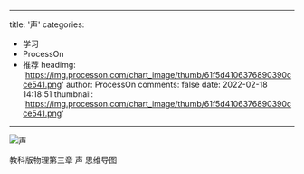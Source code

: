 
---
title: '声'
categories: 
 - 学习
 - ProcessOn
 - 推荐
headimg: 'https://img.processon.com/chart_image/thumb/61f5d4106376890390cce541.png'
author: ProcessOn
comments: false
date: 2022-02-18 14:18:51
thumbnail: 'https://img.processon.com/chart_image/thumb/61f5d4106376890390cce541.png'
---

<div>   
<img class="thumb" alt="声" src="https://img.processon.com/chart_image/thumb/61f5d4106376890390cce541.png" referrerpolicy="no-referrer">
<p>教科版物理第三章 声 思维导图</p>  
</div>
            